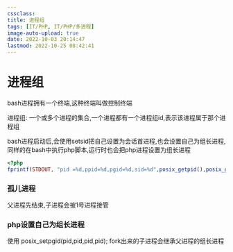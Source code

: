 ```yaml
---
cssclass:
title: 进程组
tags: [IT/PHP, IT/PHP/多进程]
image-auto-upload: true
date: 2022-10-03 20:14:47
lastmod: 2022-10-25 08:42:41
---
```

# 进程组
bash进程拥有一个终端,这种终端叫做控制终端

进程组: 一个或多个进程的集合,一个进程都有一个进程组id,表示该进程属于那个进程组

bash进程启动后,会使用setsid把自己设置为会话首进程,也会设置自己为组长进程,同样的在bash中执行php脚本,运行时也会把php进程设置为组长进程

```PHP
<?php
fprintf(STDOUT, "pid =%d,ppid=%d,pgid=%d,sid=%d",posix_getpid(),posix_getppid(),posix_getpgid(posix_getpid()),posix_getsid(posix_getpid()));

```

### 孤儿进程

父进程先结束,子进程会被1号进程接管

### php设置自己为组长进程

使用 posix_setpgid(pid,pid,pid,pid); fork出来的子进程会继承父进程的组长进程